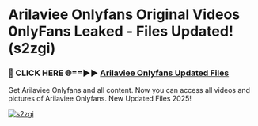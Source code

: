 # Arilaviee Onlyfans Original Videos 0nlyFans Leaked - Files Updated! (s2zgi)

<h3>🔴 CLICK HERE 🌐==►► <a href="https://tinyurl.com/2m67pmp6" rel="nofollow">Arilaviee Onlyfans Updated Files</a></h3>

Get Arilaviee Onlyfans and all content. Now you can access all videos and pictures of Arilaviee Onlyfans. New Updated Files 2025!

[![s2zgi](https://i.imgur.com/H4QAA4z.gif)](https://tinyurl.com/2m67pmp6)